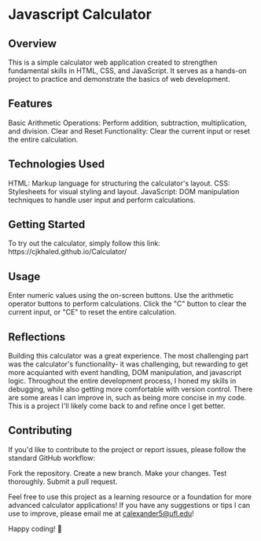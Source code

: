 <h1>Javascript Calculator</h1>

<h2>Overview</h2>
This is a simple calculator web application created to strengthen fundamental skills in HTML, CSS, and JavaScript. It serves as a hands-on project to practice and demonstrate the basics of web development.

<h2>Features</h2>
Basic Arithmetic Operations: Perform addition, subtraction, multiplication, and division.
Clear and Reset Functionality: Clear the current input or reset the entire calculation.

<h2>Technologies Used</h2>
HTML: Markup language for structuring the calculator's layout.
CSS: Stylesheets for visual styling and layout.
JavaScript: DOM manipulation techniques to handle user input and perform calculations.

<h2>Getting Started</h2>
To try out the calculator, simply follow this link: 
https://cjkhaled.github.io/Calculator/

<h2>Usage</h2>
Enter numeric values using the on-screen buttons.
Use the arithmetic operator buttons to perform calculations.
Click the "C" button to clear the current input, or "CE" to reset the entire calculation.

<h2>Reflections</h2>
Building this calculator was a great experience. The most challenging part was the calculator's functionality- it was challenging, but rewarding to get more acquianted with event handling, DOM manipulation, and javascript logic. Throughout the entire development process, I honed my skills in debugging, while also getting more comfortable with version control. There are some areas I can improve in, such as being more concise in my code. This is a project I'll likely come back to and refine once I get better.

<h2>Contributing</h2>
If you'd like to contribute to the project or report issues, please follow the standard GitHub workflow:

Fork the repository.
Create a new branch.
Make your changes.
Test thoroughly.
Submit a pull request.

Feel free to use this project as a learning resource or a foundation for more advanced calculator applications! If you have any suggestions or tips I can use to improve, please email me at calexander5@ufl.edu!

Happy coding! 🚀




